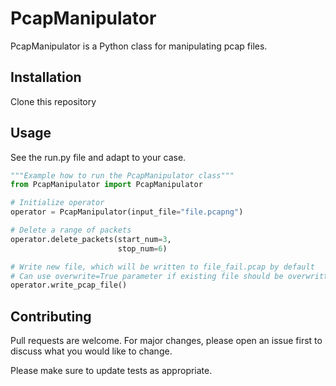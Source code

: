 # PcapManipulator

PcapManipulator is a Python class for manipulating pcap files.

## Installation

Clone this repository

## Usage

See the run.py file and adapt to your case.

```python
"""Example how to run the PcapManipulator class"""
from PcapManipulator import PcapManipulator

# Initialize operator
operator = PcapManipulator(input_file="file.pcapng")

# Delete a range of packets
operator.delete_packets(start_num=3,
                        stop_num=6)

# Write new file, which will be written to file_fail.pcap by default
# Can use overwrite=True parameter if existing file should be overwritten
operator.write_pcap_file()
```

## Contributing

Pull requests are welcome. For major changes, please open an issue first
to discuss what you would like to change.

Please make sure to update tests as appropriate.